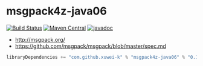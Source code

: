 # msgpack4z-java06

[![Build Status](https://secure.travis-ci.org/msgpack4z/msgpack4z-java06.png?branch=master)](http://travis-ci.org/msgpack4z/msgpack4z-java06)
[![Maven Central](https://maven-badges.herokuapp.com/maven-central/com.github.xuwei-k/msgpack4z-java06/badge.svg)](https://maven-badges.herokuapp.com/maven-central/com.github.xuwei-k/msgpack4z-java06)
[![javadoc](http://javadoc-badge.appspot.com/com.github.xuwei-k/msgpack4z-java06.svg?label=javadoc)](http://javadoc-badge.appspot.com/com.github.xuwei-k/msgpack4z-java06)

- <http://msgpack.org/>
- <https://github.com/msgpack/msgpack/blob/master/spec.md>

```scala
libraryDependencies += "com.github.xuwei-k" % "msgpack4z-java06" % "0.1.1"
```
